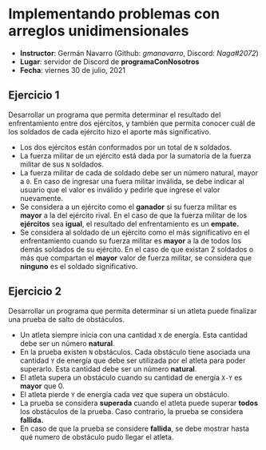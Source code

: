 # Implementando problemas con arreglos unidimensionales

- **Instructor**: Germán Navarro (Github: _gmanavarro_, Discord: _Naga#2072_)
- **Lugar**: servidor de Discord de **programaConNosotros**
- **Fecha**: viernes 30 de julio, 2021

## Ejercicio 1

Desarrollar un programa que permita determinar el resultado del enfrentamiento entre dos ejércitos, y también que permita conocer cuál de los soldados de cada ejército hizo el aporte más significativo.

- Los dos ejércitos están conformados por un total de `N` soldados.
- La fuerza militar de un ejército está dada por la sumatoria de la fuerza militar de sus `N` soldados.
- La fuerza militar de cada de soldado debe ser un número natural, mayor a `0`. En caso de ingresar una fuera militar inválida, se debe indicar al usuario que el valor es inválido y pedirle que ingrese el valor nuevamente.
- Se considera a un ejército como el **ganador** si su fuerza militar es **mayor** a la del ejército rival. En el caso de que la fuerza militar de los **ejércitos** sea **igual**, el resultado del enfrentamiento es un **empate.**
- Se considera al soldado de un ejército como el más significativo en el enfrentamiento cuando su fuerza militar es **mayor** a la de todos los demás soldados de su ejército. En el caso de que existan 2 soldados o más que compartan el **mayor** valor de fuerza militar, se considera que **ninguno** es el soldado significativo.

## Ejercicio 2

Desarrollar un programa que permita determinar si un atleta puede finalizar una prueba de salto de obstáculos.

- Un atleta siempre inicia con una cantidad `X` de energía. Esta cantidad debe ser un número **natural**.
- En la prueba existen `N` obstáculos. Cada obstáculo tiene asociada una cantidad `Y` de energía que debe ser utilizada por el atleta para poder superarlo. Esta cantidad debe ser un número **natural**.
- El atleta supera un obstáculo cuando su cantidad de energía `X-Y` es **mayor** que 0.
- El atleta pierde `Y` de energía cada vez que supera un obstáculo.
- La prueba se considera **superada** cuando el atleta puede superar **todos** los obstáculos de la prueba. Caso contrario, la prueba se considera **fallida.**
- En caso de que la prueba se considere **fallida**, se debe mostrar hasta qué numero de obstáculo pudo llegar el atleta.
